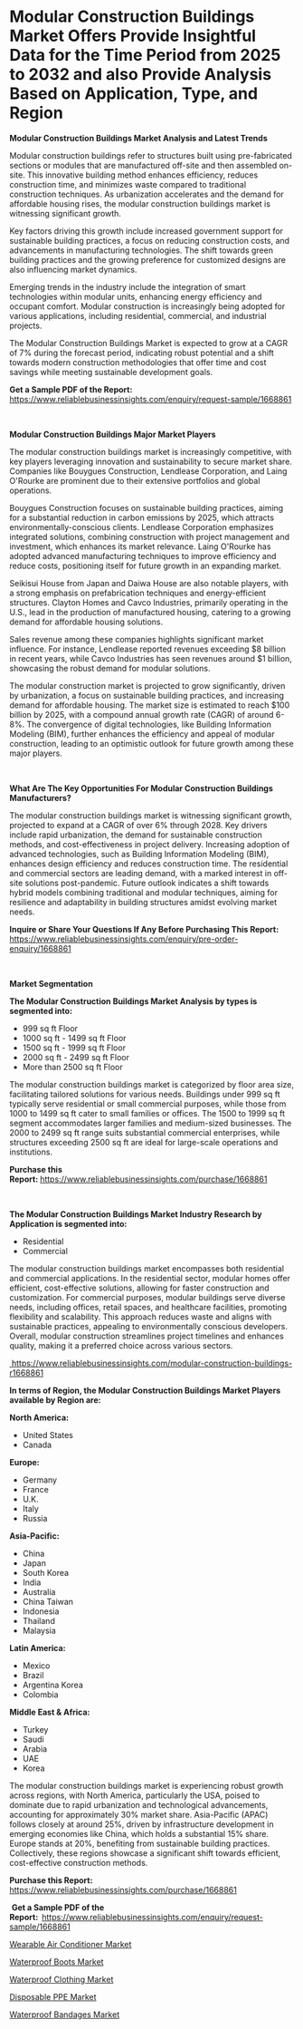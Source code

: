 <p><h1>Modular Construction Buildings Market Offers Provide Insightful Data for the Time Period from 2025 to 2032 and also Provide Analysis Based on Application, Type, and Region</h1></p><p><strong>Modular Construction Buildings Market Analysis and Latest Trends</strong></p>
<p><p>Modular construction buildings refer to structures built using pre-fabricated sections or modules that are manufactured off-site and then assembled on-site. This innovative building method enhances efficiency, reduces construction time, and minimizes waste compared to traditional construction techniques. As urbanization accelerates and the demand for affordable housing rises, the modular construction buildings market is witnessing significant growth. </p><p>Key factors driving this growth include increased government support for sustainable building practices, a focus on reducing construction costs, and advancements in manufacturing technologies. The shift towards green building practices and the growing preference for customized designs are also influencing market dynamics. </p><p>Emerging trends in the industry include the integration of smart technologies within modular units, enhancing energy efficiency and occupant comfort. Modular construction is increasingly being adopted for various applications, including residential, commercial, and industrial projects. </p><p>The Modular Construction Buildings Market is expected to grow at a CAGR of 7% during the forecast period, indicating robust potential and a shift towards modern construction methodologies that offer time and cost savings while meeting sustainable development goals.</p></p>
<p><strong>Get a Sample PDF of the Report:&nbsp;</strong> <a href="https://www.reliablebusinessinsights.com/enquiry/request-sample/1668861?utm_campaign=57&utm_medium=2&utm_source=Github&utm_content=ia&utm_term=05042025&utm_id=modular-construction-buildings">https://www.reliablebusinessinsights.com/enquiry/request-sample/1668861</a></p>
<p>&nbsp;</p>
<p><strong>Modular Construction Buildings Major Market Players</strong></p>
<p><p>The modular construction buildings market is increasingly competitive, with key players leveraging innovation and sustainability to secure market share. Companies like Bouygues Construction, Lendlease Corporation, and Laing O'Rourke are prominent due to their extensive portfolios and global operations. </p><p>Bouygues Construction focuses on sustainable building practices, aiming for a substantial reduction in carbon emissions by 2025, which attracts environmentally-conscious clients. Lendlease Corporation emphasizes integrated solutions, combining construction with project management and investment, which enhances its market relevance. Laing O'Rourke has adopted advanced manufacturing techniques to improve efficiency and reduce costs, positioning itself for future growth in an expanding market.</p><p>Seikisui House from Japan and Daiwa House are also notable players, with a strong emphasis on prefabrication techniques and energy-efficient structures. Clayton Homes and Cavco Industries, primarily operating in the U.S., lead in the production of manufactured housing, catering to a growing demand for affordable housing solutions.</p><p>Sales revenue among these companies highlights significant market influence. For instance, Lendlease reported revenues exceeding $8 billion in recent years, while Cavco Industries has seen revenues around $1 billion, showcasing the robust demand for modular solutions.</p><p>The modular construction market is projected to grow significantly, driven by urbanization, a focus on sustainable building practices, and increasing demand for affordable housing. The market size is estimated to reach $100 billion by 2025, with a compound annual growth rate (CAGR) of around 6-8%. The convergence of digital technologies, like Building Information Modeling (BIM), further enhances the efficiency and appeal of modular construction, leading to an optimistic outlook for future growth among these major players.</p></p>
<p>&nbsp;</p>
<p><strong>What Are The Key Opportunities For Modular Construction Buildings Manufacturers?</strong></p>
<p><p>The modular construction buildings market is witnessing significant growth, projected to expand at a CAGR of over 6% through 2028. Key drivers include rapid urbanization, the demand for sustainable construction methods, and cost-effectiveness in project delivery. Increasing adoption of advanced technologies, such as Building Information Modeling (BIM), enhances design efficiency and reduces construction time. The residential and commercial sectors are leading demand, with a marked interest in off-site solutions post-pandemic. Future outlook indicates a shift towards hybrid models combining traditional and modular techniques, aiming for resilience and adaptability in building structures amidst evolving market needs.</p></p>
<p><strong>Inquire or Share Your Questions If Any Before Purchasing This Report:</strong> <a href="https://www.reliablebusinessinsights.com/enquiry/pre-order-enquiry/1668861?utm_campaign=57&utm_medium=2&utm_source=Github&utm_content=ia&utm_term=05042025&utm_id=modular-construction-buildings">https://www.reliablebusinessinsights.com/enquiry/pre-order-enquiry/1668861</a></p>
<p>&nbsp;</p>
<p><strong>Market Segmentation</strong></p>
<p><strong>The Modular Construction Buildings Market Analysis by types is segmented into:</strong></p>
<p><ul><li>999 sq ft Floor</li><li>1000 sq ft - 1499 sq ft Floor</li><li>1500 sq ft - 1999 sq ft Floor</li><li>2000 sq ft - 2499 sq ft Floor</li><li>More than 2500 sq ft Floor</li></ul></p>
<p><p>The modular construction buildings market is categorized by floor area size, facilitating tailored solutions for various needs. Buildings under 999 sq ft typically serve residential or small commercial purposes, while those from 1000 to 1499 sq ft cater to small families or offices. The 1500 to 1999 sq ft segment accommodates larger families and medium-sized businesses. The 2000 to 2499 sq ft range suits substantial commercial enterprises, while structures exceeding 2500 sq ft are ideal for large-scale operations and institutions.</p></p>
<p><strong>Purchase this Report:&nbsp;</strong><a href="https://www.reliablebusinessinsights.com/purchase/1668861?utm_campaign=57&utm_medium=2&utm_source=Github&utm_content=ia&utm_term=05042025&utm_id=modular-construction-buildings">https://www.reliablebusinessinsights.com/purchase/1668861</a></p>
<p>&nbsp;</p>
<p><strong>The Modular Construction Buildings Market Industry Research by Application is segmented into:</strong></p>
<p><ul><li>Residential</li><li>Commercial</li></ul></p>
<p><p>The modular construction buildings market encompasses both residential and commercial applications. In the residential sector, modular homes offer efficient, cost-effective solutions, allowing for faster construction and customization. For commercial purposes, modular buildings serve diverse needs, including offices, retail spaces, and healthcare facilities, promoting flexibility and scalability. This approach reduces waste and aligns with sustainable practices, appealing to environmentally conscious developers. Overall, modular construction streamlines project timelines and enhances quality, making it a preferred choice across various sectors.</p></p>
<p><a href="https://www.reliablebusinessinsights.com/modular-construction-buildings-r1668861?utm_campaign=57&utm_medium=2&utm_source=Github&utm_content=ia&utm_term=05042025&utm_id=modular-construction-buildings">&nbsp;https://www.reliablebusinessinsights.com/modular-construction-buildings-r1668861</a></p>
<p><strong>In terms of Region, the Modular Construction Buildings Market Players available by Region are:</strong></p>
<p>
    <p> <strong> North America: </strong>
        <ul>
            <li>United States</li>
            <li>Canada</li>
        </ul>
        </p> 
    <p> <strong> Europe: </strong>
        <ul>
            <li>Germany</li>
            <li>France</li>
            <li>U.K.</li>
            <li>Italy</li>
            <li>Russia</li>
        </ul>
        </p> 
    <p> <strong> Asia-Pacific: </strong>
        <ul>
            <li>China</li>
            <li>Japan</li>
            <li>South Korea</li>
            <li>India</li>
            <li>Australia</li>
            <li>China Taiwan</li>
            <li>Indonesia</li>
            <li>Thailand</li>
            <li>Malaysia</li>
        </ul>
        </p> 
    <p> <strong> Latin America: </strong>
        <ul>
            <li>Mexico</li>
            <li>Brazil</li>
            <li>Argentina Korea</li>
            <li>Colombia</li>
        </ul>
        </p> 
    <p> <strong> Middle East & Africa: </strong>
        <ul>
            <li>Turkey</li>
            <li>Saudi</li>
            <li>Arabia</li>
            <li>UAE</li>
            <li>Korea</li>
        </ul>
    </p>
    </p>
<p><p>The modular construction buildings market is experiencing robust growth across regions, with North America, particularly the USA, poised to dominate due to rapid urbanization and technological advancements, accounting for approximately 30% market share. Asia-Pacific (APAC) follows closely at around 25%, driven by infrastructure development in emerging economies like China, which holds a substantial 15% share. Europe stands at 20%, benefiting from sustainable building practices. Collectively, these regions showcase a significant shift towards efficient, cost-effective construction methods.</p></p>
<p><strong>Purchase this Report: </strong><a href="https://www.reliablebusinessinsights.com/purchase/1668861?utm_campaign=57&utm_medium=2&utm_source=Github&utm_content=ia&utm_term=05042025&utm_id=modular-construction-buildings">https://www.reliablebusinessinsights.com/purchase/1668861</a></p>
<p>&nbsp;<strong>Get a Sample PDF of the Report:&nbsp;&nbsp;</strong><a href="https://www.reliablebusinessinsights.com/enquiry/request-sample/1668861?utm_campaign=57&utm_medium=2&utm_source=Github&utm_content=ia&utm_term=05042025&utm_id=modular-construction-buildings">https://www.reliablebusinessinsights.com/enquiry/request-sample/1668861</a></p>
<p><strong></strong></p>
<p><p><a href="https://github.com/houltngake/Market-Research-Report-List-1/blob/main/wearable-air-conditioner-market.md?utm_campaign=57&utm_medium=2&utm_source=Github&utm_content=ia&utm_term=05042025&utm_id=modular-construction-buildings">Wearable Air Conditioner Market</a></p><p><a href="https://github.com/zeyddaddo4/Market-Research-Report-List-1/blob/main/waterproof-boots-market.md?utm_campaign=57&utm_medium=2&utm_source=Github&utm_content=ia&utm_term=05042025&utm_id=modular-construction-buildings">Waterproof Boots Market</a></p><p><a href="https://github.com/pllahoithana9/Market-Research-Report-List-1/blob/main/waterproof-clothing-market.md?utm_campaign=57&utm_medium=2&utm_source=Github&utm_content=ia&utm_term=05042025&utm_id=modular-construction-buildings">Waterproof Clothing Market</a></p><p><a href="https://github.com/sakuniniray98/Market-Research-Report-List-1/blob/main/disposable-ppe-market.md?utm_campaign=57&utm_medium=2&utm_source=Github&utm_content=ia&utm_term=05042025&utm_id=modular-construction-buildings">Disposable PPE Market</a></p><p><a href="https://github.com/snakewaduddx/Market-Research-Report-List-1/blob/main/waterproof-bandages-market.md?utm_campaign=57&utm_medium=2&utm_source=Github&utm_content=ia&utm_term=05042025&utm_id=modular-construction-buildings">Waterproof Bandages Market</a></p></p>